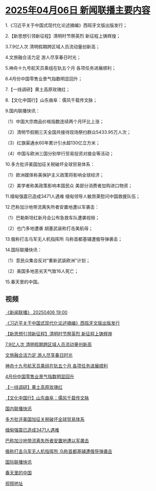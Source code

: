 # [2025年04月06日 新闻联播主要内容](https://tv.cctv.com/lm/xwlb/day/20250406.shtml)

1.《习近平关于中国式现代化论述摘编》西班牙文版出版发行；

2.【新思想引领新征程】清明时节祭英烈 新征程上铸辉煌；

3.7.9亿人次 清明假期跨区域人员流动量创新高；

4.文旅融合活力足 游人尽享春日时光；

5.神舟十九号航天员乘组在轨五个月 各项任务进展顺利；

6.4月份中国零售业景气指数明显回升；

7.【一线调研】黄土高原玫瑰红；

8.【文化中国行】山东曲阜：儒风千载传文脉；

9.国内联播快讯：

（1）中国大宗商品价格指数连续两个月环比上涨；

（2）清明节假期三天全国共接待现场祭扫群众5433.95万人次；

（3）红旗渠通水60年累计引水超130亿立方米；

（4）中国与欧洲三国分别举行贸易投资对接会等活动；

10.多方批评美国加征关税破坏全球贸易体系：

（1）欧洲媒体称美保护主义政策将影响全球经济；

（2）美学者称美政策影响本国民众 美部分消费者加购进口物资；

11.缅甸强震已造成3471人遇难 缅甸领导人敏昂莱慰问中国救援队伍；

12.巴称加沙地带流离失所者安置地遭以军袭击：

（1）巴勒斯坦红新月会公布急救车队遭袭视频；

（2）也门多地遭袭 胡塞武装称打击美航母；

13.俄称打击乌军无人机指挥所 乌称首都基辅遭俄导弹袭击；

14.国际联播快讯：

（1）意民众集会反对“重新武装欧洲”计划；

（2）美国多地恶劣天气致16人死亡；

15.春天里的中国。

## 视频

[《新闻联播》 20250406 19:00](https://tv.cctv.com/2025/04/06/VIDEsCwpp6PcH5DnpGNm9noq250406.shtml)

[《习近平关于中国式现代化论述摘编》西班牙文版出版发行](https://tv.cctv.com/2025/04/06/VIDEWS26ypszaetFeTWHQ8jE250406.shtml)

[【新思想引领新征程】清明时节祭英烈 新征程上铸辉煌](https://tv.cctv.com/2025/04/06/VIDEnYKieNdUylBFLYxsaPgr250406.shtml)

[7.9亿人次 清明假期跨区域人员流动量创新高](https://tv.cctv.com/2025/04/06/VIDEP5VrnNTUMClPwfANcclw250406.shtml)

[文旅融合活力足 游人尽享春日时光](https://tv.cctv.com/2025/04/06/VIDEJED8a2C263qZLFUW1X2d250406.shtml)

[神舟十九号航天员乘组在轨五个月 各项任务进展顺利](https://tv.cctv.com/2025/04/06/VIDEyJhvGoWK0iiAxH3Jgkxr250406.shtml)

[4月份中国零售业景气指数明显回升](https://tv.cctv.com/2025/04/06/VIDEunMX3RiMq9t7Hpw6lWS4250406.shtml)

[【一线调研】黄土高原玫瑰红](https://tv.cctv.com/2025/04/06/VIDETQtHKAKdXUj7lKu1PqOr250406.shtml)

[【文化中国行】山东曲阜：儒风千载传文脉](https://tv.cctv.com/2025/04/06/VIDEnwiZmaCpMVT0m0i8n0Uu250406.shtml)

[国内联播快讯](https://tv.cctv.com/2025/04/06/VIDE54IPwSFnhZLzUWnbO5in250406.shtml)

[多方批评美国加征关税破坏全球贸易体系](https://tv.cctv.com/2025/04/06/VIDER4m7wttIthEMdX9Id9vV250406.shtml)

[缅甸强震已造成3471人遇难](https://tv.cctv.com/2025/04/06/VIDEwY16fofE5EY1QvDU5IU5250406.shtml)

[巴称加沙地带流离失所者安置地遭以军袭击](https://tv.cctv.com/2025/04/06/VIDEdIdRp7S8LGitZNQolZGH250406.shtml)

[俄称打击乌军无人机指挥所 乌称首都基辅遭俄导弹袭击](https://tv.cctv.com/2025/04/06/VIDE5spaxM0KW4bgmB4neK8n250406.shtml)

[国际联播快讯](https://tv.cctv.com/2025/04/06/VIDElBuDgNZ2V8MncEyVAjiS250406.shtml)

[春天里的中国](https://tv.cctv.com/2025/04/06/VIDEZIWaWG5VUQwnN7o0zAdC250406.shtml)

[视频地址](https://tv.cctv.com/lm/xwlb/day/20250406.shtml) 

